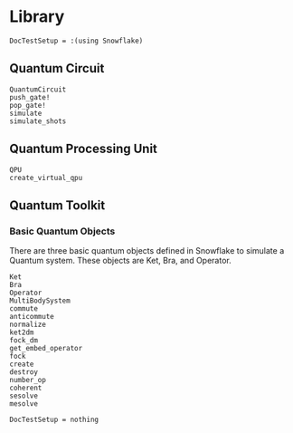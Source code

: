 # Library

```@meta
DocTestSetup = :(using Snowflake)
```


## Quantum Circuit
```@docs
QuantumCircuit
push_gate!
pop_gate!
simulate
simulate_shots
```
## Quantum Processing Unit
```@docs
QPU
create_virtual_qpu
```

## Quantum Toolkit

### Basic Quantum Objects

There are three basic quantum objects defined in Snowflake to simulate a Quantum system. These objects are Ket, Bra, and Operator.

```@docs
Ket
Bra
Operator
MultiBodySystem
commute
anticommute
normalize
ket2dm
fock_dm
get_embed_operator
fock
create
destroy
number_op
coherent
sesolve
mesolve
```

```@meta
DocTestSetup = nothing
```
